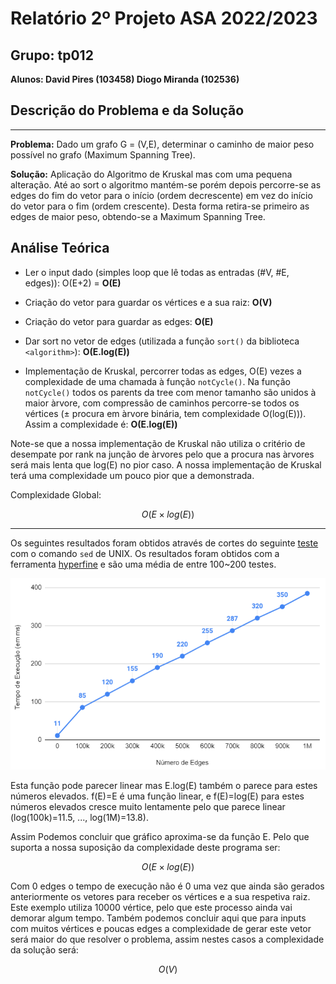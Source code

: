 # Relatório 2º Projeto ASA 2022/2023 

## Grupo: tp012

**Alunos: David Pires (103458) Diogo Miranda (102536)**

## Descrição do Problema e da Solução

***

**Problema:** Dado um grafo G = (V,E), determinar o caminho de maior peso possível no grafo (Maximum Spanning Tree).

**Solução:** Aplicação do Algoritmo de Kruskal mas com uma pequena alteração. Até ao sort o algoritmo mantém-se porém depois percorre-se as edges do fim do vetor para o início (ordem decrescente) em vez do início do vetor para o fim (ordem crescente). Desta forma retira-se primeiro as edges de maior peso, obtendo-se a Maximum Spanning Tree.


## Análise Teórica

- Ler o input dado (simples loop que lê todas as entradas (#V, #E, edges)): O(E+2) = **O(E)**

- Criação do vetor para guardar os vértices e a sua raiz: **O(V)**

- Criação do vetor para guardar as edges: **O(E)**

- Dar sort no vetor de edges (utilizada a função `sort()` da biblioteca `<algorithm>`): **O(E.log(E))**

- Implementação de Kruskal, percorrer todas as edges, O(E) vezes a complexidade de uma chamada à função `notCycle()`. Na função `notCycle()` todos os parents da tree com menor tamanho são unidos à maior àrvore, com compressão de caminhos percorre-se todos os vértices (± procura em àrvore binária, tem complexidade O(log(E))). Assim a complexidade é: **O(E.log(E))**

Note-se que a nossa implementação de Kruskal não utiliza o critério de desempate por rank na junção de àrvores pelo que a procura nas àrvores será mais lenta que log(E) no pior caso. A nossa implementação de Kruskal terá uma complexidade um pouco pior que a demonstrada.


Complexidade Global:

$$O(E \times log(E))$$

***

Os seguintes resultados foram obtidos através de cortes do seguinte [teste](https://github.com/Dacops/ASA/blob/main/Projeto2/input.txt) com o comando `sed` de UNIX. Os resultados foram obtidos com a ferramenta [hyperfine](https://github.com/sharkdp/hyperfine) e são uma média de entre 100~200 testes.

![](./Resources/Kruskal.png)

Esta função pode parecer linear mas E.log(E) também o parece para estes números elevados. f(E)=E é uma função linear, e f(E)=log(E) para estes números elevados cresce muito lentamente pelo que parece linear (log(100k)=11.5, ..., log(1M)=13.8).

Assim Podemos concluir que gráfico aproxima-se da função E. Pelo que suporta a nossa suposição da complexidade deste programa ser:

$$O(E \times log(E))$$

Com 0 edges o tempo de execução não é 0 uma vez que ainda são gerados anteriormente os vetores para receber os vértices e a sua respetiva raiz. Este exemplo utiliza 10000 vértice, pelo que este processo ainda vai demorar algum tempo. Também podemos concluir aqui que para inputs com muitos vértices e poucas edges a complexidade de gerar este vetor será maior do que resolver o problema, assim nestes casos a complexidade da solução será: 

$$O(V)$$
